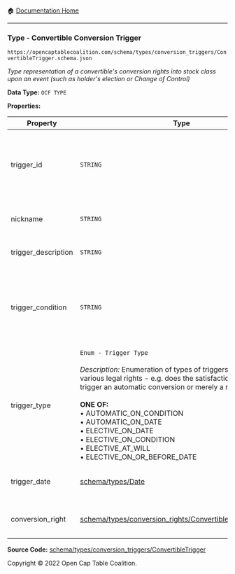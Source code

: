 :house: [Documentation Home](/README.md)

---

### Type - Convertible Conversion Trigger

`https://opencaptablecoalition.com/schema/types/conversion_triggers/ConvertibleTrigger.schema.json`

_Type representation of a convertible's conversion rights into stock class upon an event (such as holder's election or Change of Control)_

**Data Type:** `OCF TYPE`

**Properties:**

| Property            | Type                                                                                                                                                                                                                                                                                                                                                                                                                                            | Description                                                                                                                                                         | Required   |
| ------------------- | ----------------------------------------------------------------------------------------------------------------------------------------------------------------------------------------------------------------------------------------------------------------------------------------------------------------------------------------------------------------------------------------------------------------------------------------------- | ------------------------------------------------------------------------------------------------------------------------------------------------------------------- | ---------- |
| trigger_id          | `STRING`                                                                                                                                                                                                                                                                                                                                                                                                                                        | Id for this conversion trigger, unique within list of ConversionTriggers in parent convertible issuance's `conversion_triggers` field.                              | `REQUIRED` |
| nickname            | `STRING`                                                                                                                                                                                                                                                                                                                                                                                                                                        | Human-friendly nickname to describe the conversion right                                                                                                            | -          |
| trigger_description | `STRING`                                                                                                                                                                                                                                                                                                                                                                                                                                        | Long-form description of the trigger                                                                                                                                | `REQUIRED` |
| trigger_condition   | `STRING`                                                                                                                                                                                                                                                                                                                                                                                                                                        | Legal language describing what conditions must be satisfied for the conversion to take place (ideally, this should be excerpted from the instrument where possible) | -          |
| trigger_type        | `Enum - Trigger Type`</br></br>_Description:_ Enumeration of types of triggers common to various legal rights - e.g. does the satisfaction of a condition trigger an automatic conversion or merely a right to convert</br></br>**ONE OF:** </br>&bull; AUTOMATIC_ON_CONDITION </br>&bull; AUTOMATIC_ON_DATE </br>&bull; ELECTIVE_ON_DATE </br>&bull; ELECTIVE_ON_CONDITION </br>&bull; ELECTIVE_AT_WILL </br>&bull; ELECTIVE_ON_OR_BEFORE_DATE | When the trigger condition is met, is the conversion automatic, elective or automatic with an elective right not to convert                                         | `REQUIRED` |
| trigger_date        | [schema/types/Date](/docs/schema/types/Date.md)                                                                                                                                                                                                                                                                                                                                                                                                 | What is the date of the trigger (if applicable for this trigger)                                                                                                    | -          |
| conversion_right    | [schema/types/conversion_rights/ConvertibleConversionRight](/docs/schema/types/conversion_rights/ConvertibleConversionRight.md)                                                                                                                                                                                                                                                                                                                 | When the conditions of the trigger are met, how does the convertible convert?                                                                                       | `REQUIRED` |

**Source Code:** [schema/types/conversion_triggers/ConvertibleTrigger](/schema/types/conversion_triggers/ConvertibleTrigger.schema.json)

Copyright © 2022 Open Cap Table Coalition.
